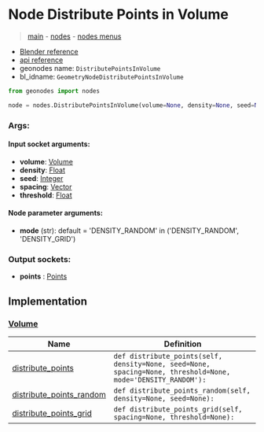 # Node Distribute Points in Volume

> [main](../structure.md) - [nodes](nodes.md) - [nodes menus](nodes_menus.md)

- [Blender reference](https://docs.blender.org/manual/en/latest/modeling/geometry_nodes/point/distribute_points_in_volume.html)
- [api reference](https://docs.blender.org/api/current/bpy.types.GeometryNodeDistributePointsInVolume.html)
- geonodes name: `DistributePointsInVolume`
- bl_idname: `GeometryNodeDistributePointsInVolume`

```python
from geonodes import nodes

node = nodes.DistributePointsInVolume(volume=None, density=None, seed=None, spacing=None, threshold=None, mode='DENSITY_RANDOM')
```

### Args:

#### Input socket arguments:

- **volume**: [Volume](Volume.md)
- **density**: [Float](Float.md)
- **seed**: [Integer](Integer.md)
- **spacing**: [Vector](Vector.md)
- **threshold**: [Float](Float.md)

#### Node parameter arguments:

- **mode** (str): default = 'DENSITY_RANDOM' in ('DENSITY_RANDOM', 'DENSITY_GRID')

### Output sockets:

- **points** : [Points](Points.md)

## Implementation

### [Volume](Volume.md)

| Name | Definition |
|------|------------|
 | [distribute_points](Volume.md#distribute_points) | `def distribute_points(self, density=None, seed=None, spacing=None, threshold=None, mode='DENSITY_RANDOM'):` |
 | [distribute_points_random](Volume.md#distribute_points_random) | `def distribute_points_random(self, density=None, seed=None):` |
 | [distribute_points_grid](Volume.md#distribute_points_grid) | `def distribute_points_grid(self, spacing=None, threshold=None):` |

